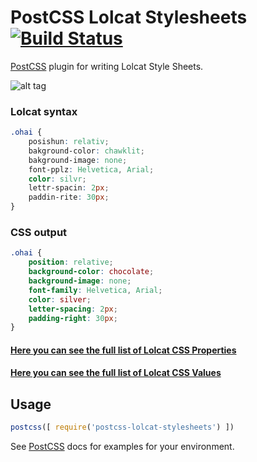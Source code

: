 # PostCSS Lolcat Stylesheets [![Build Status][ci-img]][ci]

[PostCSS] plugin for writing Lolcat Style Sheets.

[PostCSS]: https://github.com/postcss/postcss
[ci-img]:  https://travis-ci.org/sandralundgren/postcss-lolcat-stylesheets.svg
[ci]:      https://travis-ci.org/sandralundgren/postcss-lolcat-stylesheets
[Lolcat Values]:      https://github.com/sandralundgren/lolcat-css-values


![alt tag](http://i.imgur.com/VGdmJfx.jpg)


### Lolcat syntax

```css
.ohai {
    posishun: relativ;
    bakground-color: chawklit;
    bakground-image: none;
    font-pplz: Helvetica, Arial;
    color: silvr;
    lettr-spacin: 2px;
    paddin-rite: 30px;
}
```

### CSS output

```css
.ohai {
    position: relative;
    background-color: chocolate;
    background-image: none;
    font-family: Helvetica, Arial;
    color: silver;
    letter-spacing: 2px;
    padding-right: 30px;
}
```

#### [Here you can see the full list of Lolcat CSS Properties](https://github.com/sandralundgren/lolcat-css-properties)

#### [Here you can see the full list of Lolcat CSS Values](https://github.com/sandralundgren/lolcat-css-values)

## Usage

```js
postcss([ require('postcss-lolcat-stylesheets') ])
```

See [PostCSS] docs for examples for your environment.
